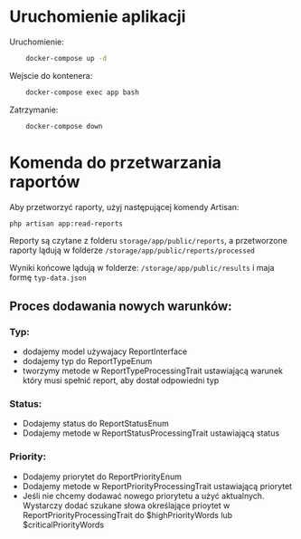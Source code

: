# Uruchomienie aplikacji

Uruchomienie:
```bash 
    docker-compose up -d
```

Wejscie do kontenera:
```bash 
    docker-compose exec app bash
```

Zatrzymanie:
```bash 
    docker-compose down
```

# Komenda do przetwarzania raportów

Aby przetworzyć raporty, użyj następującej komendy Artisan:

```bash
php artisan app:read-reports
```

Reporty są czytane z folderu ```storage/app/public/reports```, a przetworzone
raporty lądują w folderze ```/storage/app/public/reports/processed```

Wyniki końcowe lądują w folderze: ```/storage/app/public/results``` i maja formę ``` typ-data.json ```

## Proces dodawania nowych warunków:

### Typ:
- dodajemy model używajacy ReportInterface
- dodajemy typ do ReportTypeEnum
- tworzymy metode w ReportTypeProcessingTrait ustawiającą warunek który musi spełnić report, aby dostał odpowiedni typ

### Status:
- Dodajemy status do ReportStatusEnum
- Dodajemy metode w ReportStatusProcessingTrait ustawiającą status

### Priority:
- Dodajemy priorytet do ReportPriorityEnum
- Dodajemy metode w ReportPriorityProcessingTrait ustawiającą priorytet
- Jeśli nie chcemy dodawać nowego priorytetu a użyć aktualnych. Wystarczy dodać szukane słowa określające prioytet w ReportPriorityProcessingTrait do $highPriorityWords lub $criticalPriorityWords


